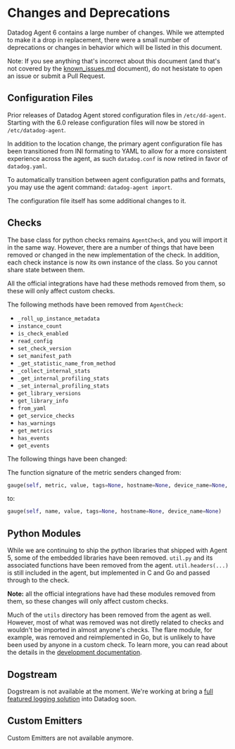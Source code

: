 # Changes and Deprecations

Datadog Agent 6 contains a large number of changes. While we attempted to make it
a drop in replacement, there were a small number of deprecations or changes in
behavior which will be listed in this document.

Note: If you see anything that's incorrect about this document (and that's not
covered by the [known_issues.md][known-issues] document), do not hesistate to
open an issue or submit a Pull Request.

## Configuration Files

Prior releases of Datadog Agent stored configuration files in `/etc/dd-agent`.
Starting with the 6.0 release configuration files will now be stored in
`/etc/datadog-agent`.

In addition to the location change, the primary agent configuration file has been
transitioned from INI formating to YAML to allow for a more consistent experience
across the agent, as such `datadog.conf` is now retired in favor of `datadog.yaml`.

To automatically transition between agent configuration paths and formats, you
may use the agent command: `datadog-agent import`.

The configuration file itself has some additional changes to it. <!-- detail changes -->

## Checks

The base class for python checks remains `AgentCheck`, and you will import it in
the same way. However, there are a number of things that have been removed or
changed in the new implementation of the check. In addition, each check instance
is now its own instance of the class. So you cannot share state between them.

All the official integrations have had these methods removed from them, so these
will only affect custom checks.

The following methods have been removed from `AgentCheck`:

* `_roll_up_instance_metadata`
* `instance_count`
* `is_check_enabled`
* `read_config`
* `set_check_version`
* `set_manifest_path`
* `_get_statistic_name_from_method`
* `_collect_internal_stats`
* `_get_internal_profiling_stats`
* `_set_internal_profiling_stats`
* `get_library_versions`
* `get_library_info`
* `from_yaml`
* `get_service_checks`
* `has_warnings`
* `get_metrics`
* `has_events`
* `get_events`

The following things have been changed:

The function signature of the metric senders changed from:
```python
gauge(self, metric, value, tags=None, hostname=None, device_name=None, timestamp=None)
```

to:
```python
gauge(self, name, value, tags=None, hostname=None, device_name=None)
```

## Python Modules

While we are continuing to ship the python libraries that shipped with Agent 5,
some of the embedded libraries have been removed. `util.py` and its associated
functions have been removed from the agent. `util.headers(...)` is still included
in the agent, but implemented in C and Go and passed through to the check.

**Note:** all the official integrations have had these modules removed from them,
so these changes will only affect custom checks.

Much of the `utils` directory has been removed from the agent as well. However,
most of what was removed was not diretly related to checks and wouldn't be imported
in almost anyone's checks. The flare module, for example, was removed and
reimplemented in Go, but is unlikely to have been used by anyone in a custom check.
To learn more, you can read about the details in the [development documentation][python-dev].

## Dogstream

Dogstream is not available at the moment. We're working at bring a [full featured logging solution][sheepdog] into Datadog soon.

## Custom Emitters

Custom Emitters are not available anymore.


[known-issues]: known_issues.md
[sheepdog]: https://www.datadoghq.com/blog/datadog-acquires-logmatic-io/
[python-dev]: https://github.com/DataDog/datadog-agent/tree/master/docs/dev/checks#python-checks
